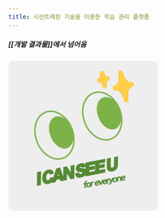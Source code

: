```yaml
---
title: 시선트래킹 기술을 이용한 학습 관리 플렛폼
---
```


##### [[개발 결과물]]에서 넘어옴

<img width="300vw" height="300vh" src="../assets/icanseeyou.png">


<style>
    img
    {
        border-radius: 10px;
    }
</style>